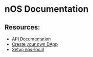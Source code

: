 # nOS Documentation

## Resources:

- [API Documentation](./api.md)
- [Create your own DApp](./create-your-own-dapp.md)
- [Setup nos-local](./nos-local.md)
